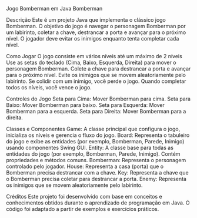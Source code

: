 
Jogo Bomberman em Java
Bomberman

Descrição
Este é um projeto Java que implementa o clássico jogo Bomberman. O objetivo do jogo é navegar o personagem Bomberman por um labirinto, coletar a chave, destrancar a porta e avançar para o próximo nível. O jogador deve evitar os inimigos enquanto tenta completar cada nível.

Como Jogar
O jogo consiste em vários níveis até um máximo de 2 níveis
Use as setas do teclado (Cima, Baixo, Esquerda, Direita) para mover o personagem Bomberman.
Colete a chave para destrancar a porta e avançar para o próximo nível.
Evite os inimigos que se movem aleatoriamente pelo labirinto.
Se colidir com um inimigo, você perde o jogo.
Quando completar todos os níveis, você vence o jogo.

Controles do Jogo
Seta para Cima: Mover Bomberman para cima.
Seta para Baixo: Mover Bomberman para baixo.
Seta para Esquerda: Mover Bomberman para a esquerda.
Seta para Direita: Mover Bomberman para a direita.

Classes e Componentes
Game: A classe principal que configura o jogo, inicializa os níveis e gerencia o fluxo do jogo.
Board: Representa o tabuleiro do jogo e exibe as entidades (por exemplo, Bomberman, Parede, Inimigo) usando componentes Swing GUI.
Entity: A classe base para todas as entidades do jogo (por exemplo, Bomberman, Parede, Inimigo). Contém propriedades e métodos comuns.
Bomberman: Representa o personagem controlado pelo jogador.
House: Representa a casa (porta) que o Bomberman precisa destrancar com a chave.
Key: Representa a chave que o Bomberman precisa coletar para destrancar a porta.
Enemy: Representa os inimigos que se movem aleatoriamente pelo labirinto.

Créditos
Este projeto foi desenvolvido com base em conceitos e conhecimentos obtidos durante o aprendizado de programação em Java. O código foi adaptado a partir de exemplos e exercícios práticos.
